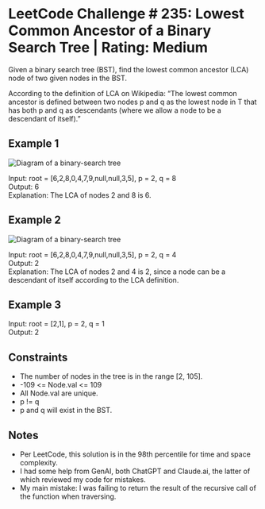 # LeetCode Challenge # 235: Lowest Common Ancestor of a Binary Search Tree | Rating: Medium

Given a binary search tree (BST), find the lowest common ancestor (LCA) node of two given nodes in the BST.

According to the definition of LCA on Wikipedia: “The lowest common ancestor is defined between two nodes p and q as the lowest node in T that has both p and q as descendants (where we allow a node to be a descendant of itself).”

## Example 1

![Diagram of a binary-search tree](https://assets.leetcode.com/uploads/2018/12/14/binarysearchtree_improved.png)

Input: root = [6,2,8,0,4,7,9,null,null,3,5], p = 2, q = 8  
Output: 6  
Explanation: The LCA of nodes 2 and 8 is 6.

## Example 2

![Diagram of a binary-search tree](https://assets.leetcode.com/uploads/2018/12/14/binarysearchtree_improved.png)

Input: root = [6,2,8,0,4,7,9,null,null,3,5], p = 2, q = 4  
Output: 2  
Explanation: The LCA of nodes 2 and 4 is 2, since a node can be a descendant of itself according to the LCA definition.

## Example 3

Input: root = [2,1], p = 2, q = 1  
Output: 2

## Constraints

- The number of nodes in the tree is in the range [2, 105].
- -109 <= Node.val <= 109
- All Node.val are unique.
- p != q
- p and q will exist in the BST.

## Notes

- Per LeetCode, this solution is in the 98th percentile for time and space complexity.
- I had some help from GenAI, both ChatGPT and Claude.ai, the latter of which reviewed my code for mistakes.
- My main mistake: I was failing to return the result of the recursive call of the function when traversing.

